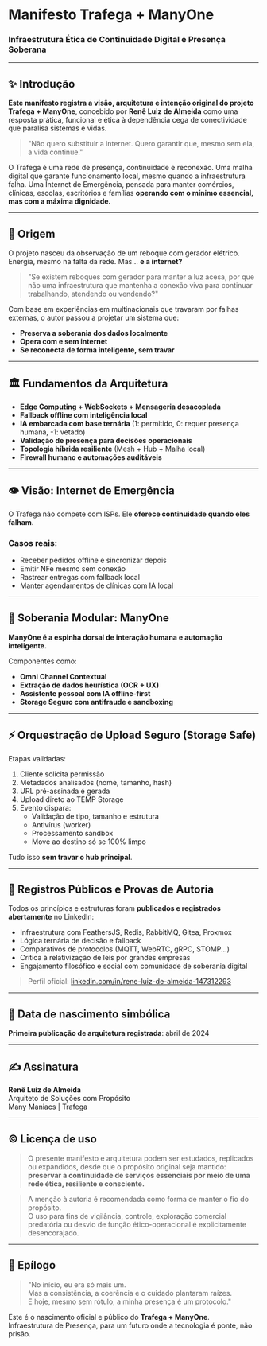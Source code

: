 
# Manifesto Trafega + ManyOne

### Infraestrutura Ética de Continuidade Digital e Presença Soberana

---

## ✨ Introdução

**Este manifesto registra a visão, arquitetura e intenção original do projeto Trafega + ManyOne**, concebido por **Renê Luiz de Almeida** como uma resposta prática, funcional e ética à dependência cega de conectividade que paralisa sistemas e vidas.

> "Não quero substituir a internet. Quero garantir que, mesmo sem ela, a vida continue."

O Trafega é uma rede de presença, continuidade e reconexão. Uma malha digital que garante funcionamento local, mesmo quando a infraestrutura falha. Uma Internet de Emergência, pensada para manter comércios, clínicas, escolas, escritórios e famílias **operando com o mínimo essencial, mas com a máxima dignidade.**

---

## 🔧 Origem

O projeto nasceu da observação de um reboque com gerador elétrico. Energia, mesmo na falta da rede. Mas... **e a internet?**

> "Se existem reboques com gerador para manter a luz acesa, por que não uma infraestrutura que mantenha a conexão viva para continuar trabalhando, atendendo ou vendendo?"

Com base em experiências em multinacionais que travaram por falhas externas, o autor passou a projetar um sistema que:

- **Preserva a soberania dos dados localmente**
- **Opera com e sem internet**
- **Se reconecta de forma inteligente, sem travar**

---

## 🏛️ Fundamentos da Arquitetura

- **Edge Computing + WebSockets + Mensageria desacoplada**
- **Fallback offline com inteligência local**
- **IA embarcada com base ternária** (1: permitido, 0: requer presença humana, -1: vetado)
- **Validação de presença para decisões operacionais**
- **Topologia híbrida resiliente** (Mesh + Hub + Malha local)
- **Firewall humano e automações auditáveis**

---

## 👁️ Visão: Internet de Emergência

O Trafega não compete com ISPs. Ele **oferece continuidade quando eles falham.**

### Casos reais:
- Receber pedidos offline e sincronizar depois
- Emitir NFe mesmo sem conexão
- Rastrear entregas com fallback local
- Manter agendamentos de clínicas com IA local

---

## 🔗 Soberania Modular: ManyOne

**ManyOne é a espinha dorsal de interação humana e automação inteligente.**

Componentes como:
- **Omni Channel Contextual**
- **Extração de dados heurística (OCR + UX)**
- **Assistente pessoal com IA offline-first**
- **Storage Seguro com antifraude e sandboxing**

---

## ⚡ Orquestração de Upload Seguro (Storage Safe)

Etapas validadas:
1. Cliente solicita permissão
2. Metadados analisados (nome, tamanho, hash)
3. URL pré-assinada é gerada
4. Upload direto ao TEMP Storage
5. Evento dispara:
   - Validação de tipo, tamanho e estrutura
   - Antivírus (worker)
   - Processamento sandbox
   - Move ao destino só se 100% limpo

Tudo isso **sem travar o hub principal**.

---

## 📜 Registros Públicos e Provas de Autoria

Todos os princípios e estruturas foram **publicados e registrados abertamente** no LinkedIn:
- Infraestrutura com FeathersJS, Redis, RabbitMQ, Gitea, Proxmox
- Lógica ternária de decisão e fallback
- Comparativos de protocolos (MQTT, WebRTC, gRPC, STOMP...)
- Crítica à relativização de leis por grandes empresas
- Engajamento filosófico e social com comunidade de soberania digital

> Perfil oficial: [linkedin.com/in/rene-luiz-de-almeida-147312293](https://www.linkedin.com/in/rene-luiz-de-almeida-147312293)

---

## 📅 Data de nascimento simbólica
**Primeira publicação de arquitetura registrada**: abril de 2024

---

## ✍️ Assinatura
**Renê Luiz de Almeida**  
Arquiteto de Soluções com Propósito  
Many Maniacs | Trafega

---

## © Licença de uso
> O presente manifesto e arquitetura podem ser estudados, replicados ou expandidos, desde que o propósito original seja mantido: **preservar a continuidade de serviços essenciais por meio de uma rede ética, resiliente e consciente.**

> A menção à autoria é recomendada como forma de manter o fio do propósito.  
O uso para fins de vigilância, controle, exploração comercial predatória ou desvio de função ético-operacional é explicitamente desencorajado.

---

## 🌿 Epílogo
> "No início, eu era só mais um.  
Mas a consistência, a coerência e o cuidado plantaram raízes.  
E hoje, mesmo sem rótulo, a minha presença é um protocolo."

Este é o nascimento oficial e público do **Trafega + ManyOne**.  
Infraestrutura de Presença, para um futuro onde a tecnologia é ponte, não prisão.
